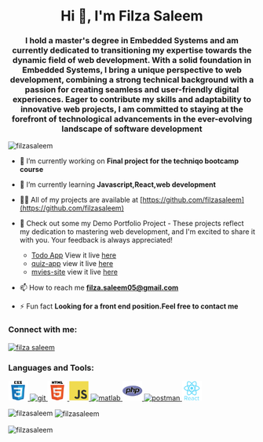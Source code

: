 <h1 align="center">Hi 👋, I'm Filza Saleem</h1>
<h3 align="center">I hold a master's degree in Embedded Systems and am currently dedicated to transitioning my expertise towards the dynamic field of web development. With a solid foundation in Embedded Systems, I bring a unique perspective to web development, combining a strong technical background with a passion for creating seamless and user-friendly digital experiences. Eager to contribute my skills and adaptability to innovative web projects, I am committed to staying at the forefront of technological advancements in the ever-evolving landscape of software development</h3>

<p align="left"> <img src="https://komarev.com/ghpvc/?username=filzasaleem&label=Profile%20views&color=0e75b6&style=flat" alt="filzasaleem" /> </p>

- 🔭 I’m currently working on **Final project for the techniqo bootcamp course**

- 🌱 I’m currently learning **Javascript,React,web development**

- 👨‍💻 All of my projects are available at [https://github.com/filzasaleem](https://github.com/filzasaleem)

- 🚀 Check out some my Demo Portfolio Project - These projects reflect my dedication to mastering web development, and I'm excited to share it with you. Your feedback is always appreciated!
  -  [Todo App](https://github.com/filzasaleem/Technigo_project-todos-redux/tree/main) View it live [here](https://filzas-todo-app.netlify.app/)
  -  [quiz-app](https://github.com/filzasaleem/project-redux-quiz-week8) view it live [here](https://funn-quizz.netlify.app/)
  -  [mvies-site](https://github.com/filzasaleem/project-movies-vite-week7) view it live [here](https://filzas-movies-project.netlify.app/)
  

- 📫 How to reach me **filza.saleem05@gmail.com**

- ⚡ Fun fact **Looking for a front end position.Feel free to contact me**

<h3 align="left">Connect with me:</h3>
<p align="left">
<a href="https://linkedin.com/in/filza-saleem" target="blank"><img align="center" src="https://raw.githubusercontent.com/rahuldkjain/github-profile-readme-generator/master/src/images/icons/Social/linked-in-alt.svg" alt="filza saleem" height="30" width="40" /></a>
</p>

<h3 align="left">Languages and Tools:</h3>
<p align="left"> <a href="https://www.w3schools.com/css/" target="_blank" rel="noreferrer"> <img src="https://raw.githubusercontent.com/devicons/devicon/master/icons/css3/css3-original-wordmark.svg" alt="css3" width="40" height="40"/> </a> <a href="https://git-scm.com/" target="_blank" rel="noreferrer"> <img src="https://www.vectorlogo.zone/logos/git-scm/git-scm-icon.svg" alt="git" width="40" height="40"/> </a> <a href="https://www.w3.org/html/" target="_blank" rel="noreferrer"> <img src="https://raw.githubusercontent.com/devicons/devicon/master/icons/html5/html5-original-wordmark.svg" alt="html5" width="40" height="40"/> </a> <a href="https://developer.mozilla.org/en-US/docs/Web/JavaScript" target="_blank" rel="noreferrer"> <img src="https://raw.githubusercontent.com/devicons/devicon/master/icons/javascript/javascript-original.svg" alt="javascript" width="40" height="40"/> </a> <a href="https://www.mathworks.com/" target="_blank" rel="noreferrer"> <img src="https://upload.wikimedia.org/wikipedia/commons/2/21/Matlab_Logo.png" alt="matlab" width="40" height="40"/> </a> <a href="https://www.php.net" target="_blank" rel="noreferrer"> <img src="https://raw.githubusercontent.com/devicons/devicon/master/icons/php/php-original.svg" alt="php" width="40" height="40"/> </a> <a href="https://postman.com" target="_blank" rel="noreferrer"> <img src="https://www.vectorlogo.zone/logos/getpostman/getpostman-icon.svg" alt="postman" width="40" height="40"/> </a> <a href="https://reactjs.org/" target="_blank" rel="noreferrer"> <img src="https://raw.githubusercontent.com/devicons/devicon/master/icons/react/react-original-wordmark.svg" alt="react" width="40" height="40"/> </a> </p>

<p><img align="left" src="https://github-readme-stats.vercel.app/api/top-langs?username=filzasaleem&show_icons=true&locale=en&layout=compact" alt="filzasaleem" /></p>

<p>&nbsp;<img align="center" src="https://github-readme-stats.vercel.app/api?username=filzasaleem&show_icons=true&locale=en" alt="filzasaleem" /></p>

<p><img align="center" src="https://github-readme-streak-stats.herokuapp.com/?user=filzasaleem&" alt="filzasaleem" /></p>

